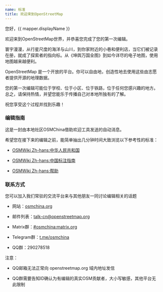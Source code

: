 ```yaml
---
name: 标准
title: 欢迎来到OpenStreetMap
---
```


您好，{{ mapper.displayName }}

欢迎来到OpenStreetMap世界，并恭喜您完成了您的第一次编辑。

寰宇漫漫，从行星尺度的海洋与山川，到你家附近的小巷和便利店，当它们被记录在册，就成了探索者的指向标。从《坤舆万国全图》到如今详尽的电子地图，使用地图越来越便利。

OpenStreetMap 是一个开放的平台。你可以自由地，创造性地去使用这些由志愿者提供开源的地理数据。

您的第一次编辑可能位于学校、位于小区、位于铁路，位于任何您感兴趣的地方。总之，请保持热情，并望您能乐于传播自己对本地所独有的了解。

祝您享受这个过程并找到乐趣！

### 编辑指南

这是一封由本地社区OSMChina借助欢迎工具发送的自动消息。

希望您在接下来的编辑之前，能简单抽出几分钟时间大致浏览以下参考性的标准：

* [OSMWiki Zh-hans:中华人民共和国](https://wiki.openstreetmap.org/wiki/Zh-hans:%E4%B8%AD%E5%8D%8E%E4%BA%BA%E6%B0%91%E5%85%B1%E5%92%8C%E5%9B%BD)

* [OSMWiki Zh-hans:中国标注指南](https://wiki.openstreetmap.org/wiki/Zh-hans:%E4%B8%AD%E5%9B%BD%E6%A0%87%E6%B3%A8%E6%8C%87%E5%8D%97)

* [OSMWiki Zh-hans:帮助](https://wiki.openstreetmap.org/wiki/Zh-hans:%E5%B8%AE%E5%8A%A9)

### 联系方式

您可以加入我们常驻的交流平台来与其他朋友一同讨论编辑相关的话题

* 网站：[osmchina.org](https://osmchina.org)

* 邮件列表：[talk-cn@openstreetmap.org](mailto:talk-cn@openstreetmap.org)

* Matrix群：[#osmchina:matrix.org](https://matrix.to/#/#osmchina:matrix.org)

* Telegram群：[t.me/osmchina](https://t.me/osmchina)

* QQ群：290278518

 注意：
 
 * QQ邮箱无法正常向 openstreetmap.org 域内地址发信
 
 * QQ群需要告知ID确认为有编辑的真实OSM贡献者，大小写敏感，其他平台无此限制
